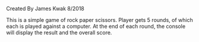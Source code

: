 Created By James Kwak 8/2018

This is a simple game of rock paper scissors.
Player gets 5 rounds, of which each is played against a computer.
At the end of each round, the console will display the result and the overall score.
